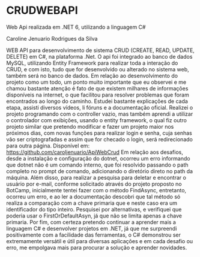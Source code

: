# CRUDWEBAPI
Web Api realizada em .NET 6, utilizando a linguagem C#

Caroline Jenuario Rodrigues da Silva

WEB API para desenvolvimento de sistema CRUD (CREATE, READ, UPDATE, DELETE) em C#, na plataforma .Net. O api foi integrado ao banco de dados MySQL, utilizando Entity Framework para realizar toda a interação do CRUD, e com isto, tudo que for desenvolvido ou alterado no sistema web, também será no banco de dados. Em relação ao desenvolvimento do projeto como um todo, um ponto muito importante que eu observei e me chamou bastante atenção é fato de que existem milhares de informações disponíveis na internet, o que facilitou para resolver problemas que foram encontrados ao longo do caminho. Estudei bastante explicações de cada etapa, assisti diversos vídeos, li fóruns e a documentação oficial. Realizei o projeto programando com o controller vazio, mas também aprendi a utilizar o controlador com exibições, usando o entity framework, o qual fiz outro projeto similar que pretendo modificar e fazer um projeto maior nos próximos dias, com novas funções para realizar login e senha, cuja senhas vão ser criptografadas e assim que for checado o login, será redirecionado para outra página. Disponível em: https://github.com/caroljenuario/ApiWebCrud Em relação aos desafios, desde a instalação e configuração do dotnet, ocorreu um erro informando que dotnet não é um comando interno, que foi resolvido passando o path completo no prompt de comando, adicionando o diretório direto no path da máquina. Além disso, para realizar a pesquisa para deletar e encontrar o usuário por e-mail, conforme solicitado através do projeto proposto no BotCamp, inicialmente tentei fazer com o método FindAsync, entretanto, ocorreu um erro, e ao ler a documentação descobri que tal método só realiza a comparação com a chave primaria que e neste caso era um identificador do tipo inteiro. Pesquisei por alternativas, e verifiquei que poderia usar o FirstOrDefaultAsyn, já que não se limita apenas a chave primaria. Por fim, com certeza pretendo continuar a aprender mais a linguagem C# e desenvolver projetos em .NET, já que me surpreendi positivamente com a facilidade das ferramentas, o C# demonstrou ser extremamente versátil e útil para diversas aplicações e em cada desafio ou erro, me empolgava mais para procurar a solução e aprender novidades.
